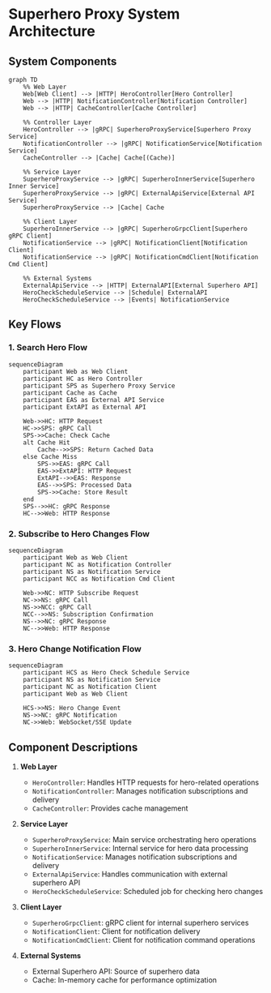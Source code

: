 # Superhero Proxy System Architecture

## System Components

```mermaid
graph TD
    %% Web Layer
    Web[Web Client] --> |HTTP| HeroController[Hero Controller]
    Web --> |HTTP| NotificationController[Notification Controller]
    Web --> |HTTP| CacheController[Cache Controller]
    
    %% Controller Layer
    HeroController --> |gRPC| SuperheroProxyService[Superhero Proxy Service]
    NotificationController --> |gRPC| NotificationService[Notification Service]
    CacheController --> |Cache| Cache[(Cache)]
    
    %% Service Layer
    SuperheroProxyService --> |gRPC| SuperheroInnerService[Superhero Inner Service]
    SuperheroProxyService --> |gRPC| ExternalApiService[External API Service]
    SuperheroProxyService --> |Cache| Cache
    
    %% Client Layer
    SuperheroInnerService --> |gRPC| SuperheroGrpcClient[Superhero gRPC Client]
    NotificationService --> |gRPC| NotificationClient[Notification Client]
    NotificationService --> |gRPC| NotificationCmdClient[Notification Cmd Client]
    
    %% External Systems
    ExternalApiService --> |HTTP| ExternalAPI[External Superhero API]
    HeroCheckScheduleService --> |Schedule| ExternalAPI
    HeroCheckScheduleService --> |Events| NotificationService
```

## Key Flows

### 1. Search Hero Flow
```mermaid
sequenceDiagram
    participant Web as Web Client
    participant HC as Hero Controller
    participant SPS as Superhero Proxy Service
    participant Cache as Cache
    participant EAS as External API Service
    participant ExtAPI as External API
    
    Web->>HC: HTTP Request
    HC->>SPS: gRPC Call
    SPS->>Cache: Check Cache
    alt Cache Hit
        Cache-->>SPS: Return Cached Data
    else Cache Miss
        SPS->>EAS: gRPC Call
        EAS->>ExtAPI: HTTP Request
        ExtAPI-->>EAS: Response
        EAS-->>SPS: Processed Data
        SPS->>Cache: Store Result
    end
    SPS-->>HC: gRPC Response
    HC-->>Web: HTTP Response
```

### 2. Subscribe to Hero Changes Flow
```mermaid
sequenceDiagram
    participant Web as Web Client
    participant NC as Notification Controller
    participant NS as Notification Service
    participant NCC as Notification Cmd Client
    
    Web->>NC: HTTP Subscribe Request
    NC->>NS: gRPC Call
    NS->>NCC: gRPC Call
    NCC-->>NS: Subscription Confirmation
    NS-->>NC: gRPC Response
    NC-->>Web: HTTP Response
```

### 3. Hero Change Notification Flow
```mermaid
sequenceDiagram
    participant HCS as Hero Check Schedule Service
    participant NS as Notification Service
    participant NC as Notification Client
    participant Web as Web Client
    
    HCS->>NS: Hero Change Event
    NS->>NC: gRPC Notification
    NC->>Web: WebSocket/SSE Update
```

## Component Descriptions

1. **Web Layer**
   - `HeroController`: Handles HTTP requests for hero-related operations
   - `NotificationController`: Manages notification subscriptions and delivery
   - `CacheController`: Provides cache management

2. **Service Layer**
   - `SuperheroProxyService`: Main service orchestrating hero operations
   - `SuperheroInnerService`: Internal service for hero data processing
   - `NotificationService`: Manages notification subscriptions and delivery
   - `ExternalApiService`: Handles communication with external superhero API
   - `HeroCheckScheduleService`: Scheduled job for checking hero changes

3. **Client Layer**
   - `SuperheroGrpcClient`: gRPC client for internal superhero services
   - `NotificationClient`: Client for notification delivery
   - `NotificationCmdClient`: Client for notification command operations

4. **External Systems**
   - External Superhero API: Source of superhero data
   - Cache: In-memory cache for performance optimization 